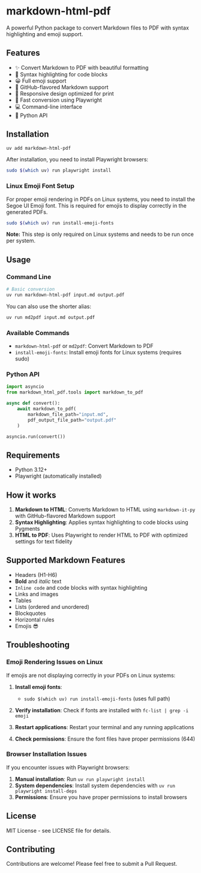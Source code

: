 # markdown-html-pdf

A powerful Python package to convert Markdown files to PDF with syntax highlighting and emoji support.

## Features

- ✨ Convert Markdown to PDF with beautiful formatting
- 🎨 Syntax highlighting for code blocks
- 😀 Full emoji support
- 🔧 GitHub-flavored Markdown support
- 📱 Responsive design optimized for print
- 🚀 Fast conversion using Playwright
- 💻 Command-line interface
- 🐍 Python API

## Installation

```bash
uv add markdown-html-pdf
```

After installation, you need to install Playwright browsers:

```bash
sudo $(which uv) run playwright install
```

### Linux Emoji Font Setup

For proper emoji rendering in PDFs on Linux systems, you need to install the Segoe UI Emoji font. This is required for emojis to display correctly in the generated PDFs.

```bash
sudo $(which uv) run install-emoji-fonts
```

**Note:** This step is only required on Linux systems and needs to be run once per system.

## Usage

### Command Line

```bash
# Basic conversion
uv run markdown-html-pdf input.md output.pdf
```

You can also use the shorter alias:

```bash
uv run md2pdf input.md output.pdf
```

### Available Commands

- `markdown-html-pdf` or `md2pdf`: Convert Markdown to PDF
- `install-emoji-fonts`: Install emoji fonts for Linux systems (requires sudo)

### Python API

```python
import asyncio
from markdown_html_pdf.tools import markdown_to_pdf

async def convert():
    await markdown_to_pdf(
        markdown_file_path="input.md",
        pdf_output_file_path="output.pdf"
    )

asyncio.run(convert())
```

## Requirements

- Python 3.12+
- Playwright (automatically installed)

## How it works

1. **Markdown to HTML**: Converts Markdown to HTML using `markdown-it-py` with GitHub-flavored Markdown support
2. **Syntax Highlighting**: Applies syntax highlighting to code blocks using Pygments
3. **HTML to PDF**: Uses Playwright to render HTML to PDF with optimized settings for text fidelity

## Supported Markdown Features

- Headers (H1-H6)
- **Bold** and _italic_ text
- `Inline code` and code blocks with syntax highlighting
- Links and images
- Tables
- Lists (ordered and unordered)
- Blockquotes
- Horizontal rules
- Emojis 😎

## Troubleshooting

### Emoji Rendering Issues on Linux

If emojis are not displaying correctly in your PDFs on Linux systems:

1. **Install emoji fonts**:

   - `sudo $(which uv) run install-emoji-fonts` (uses full path)

2. **Verify installation**: Check if fonts are installed with `fc-list | grep -i emoji`
3. **Restart applications**: Restart your terminal and any running applications
4. **Check permissions**: Ensure the font files have proper permissions (644)

### Browser Installation Issues

If you encounter issues with Playwright browsers:

1. **Manual installation**: Run `uv run playwright install`
2. **System dependencies**: Install system dependencies with `uv run playwright install-deps`
3. **Permissions**: Ensure you have proper permissions to install browsers

## License

MIT License - see LICENSE file for details.

## Contributing

Contributions are welcome! Please feel free to submit a Pull Request.
